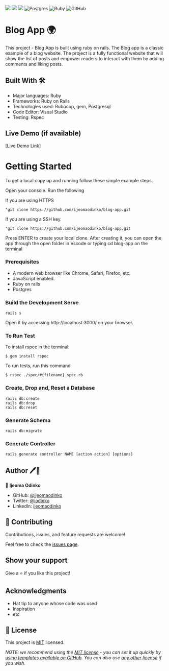 ![](https://img.shields.io/badge/Microverse-blueviolet)  ![](https://badgen.net/builder#badge/Ruby%20on%20Rails/7.0.4/red)  ![](https://badges.aleen42.com/src/visual_studio.svg)  ![Postgres](https://img.shields.io/badge/postgres-%23316192.svg?style=for-the-badge&logo=postgresql&logoColor=white)   ![Ruby](https://img.shields.io/badge/ruby-%23CC342D.svg?style=for-the-badge&logo=ruby&logoColor=white)   ![GitHub](https://img.shields.io/badge/github-%23121011.svg?style=for-the-badge&logo=github&logoColor=white)

# Blog App 🌍

This project - Blog App is built using ruby on rails. The Blog app is a classic example of a blog website. The project is a fully functional website that will show the list of posts and empower readers to interact with them by adding comments and liking posts.


## Built With 🛠

- Major languages: Ruby
- Frameworks: Ruby on Rails
- Technologies used: Rubocop, gem, Postgresql
- Code Editor: Visual Studio
- Testing: Rspec

## Live Demo (if available)

[Live Demo Link]


# Getting Started

To get a local copy up and running follow these simple example steps.

Open your console. Run the following 

If you are using HTTPS

    "git clone https://github.com/ijeomaodinko/blog-app.git

If you are using a SSH key.

    "git clone https://github.com/ijeomaodinko/blog-app.git


Press ENTER to create your local clone. After creating it, you can open the app through the open folder in Vscode or typing     cd blog-app     on the terminal 


### Prerequisites
- A modern web browser like Chrome, Safari, Firefox, etc.
- JavaScript enabled.
- Ruby on rails
- Postgres


### Build the Development Serve 

    rails s 

Open it by accessing http://localhost:3000/ on your browser.

### To Run Test
To install rspec in the terminal:

    $ gem install rspec

To run tests, run this command

    $ rspec ./spec/#{filename}_spec.rb
    

### Create, Drop and, Reset a Database

    rails db:create
    rails db:drop
    rails db:reset

### Generate Schema

    rails db:migrate

### Generate Controller

    rails generate controller NAME [action action] [options]
    

## Author 🖊📖

👤 **Ijeoma Odinko**

- GitHub: [@ijeomaodinko](https://github.com/ijeomaodinko)
- Twitter: [@iodinko](https://twitter.com/iodinko)
- LinkedIn: [ijeomaodinko](https://linkedin.com/in/ijeomaodinko)



## 🤝 Contributing

Contributions, issues, and feature requests are welcome!

Feel free to check the [issues page](../../issues/).


## Show your support

Give a ⭐️ if you like this project!


## Acknowledgments

- Hat tip to anyone whose code was used
- Inspiration
- etc

## 📝 License

This project is [MIT](./LICENSE) licensed.

_NOTE: we recommend using the [MIT license](https://choosealicense.com/licenses/mit/) - you can set it up quickly by [using templates available on GitHub](https://docs.github.com/en/communities/setting-up-your-project-for-healthy-contributions/adding-a-license-to-a-repository). You can also use [any other license](https://choosealicense.com/licenses/) if you wish._
